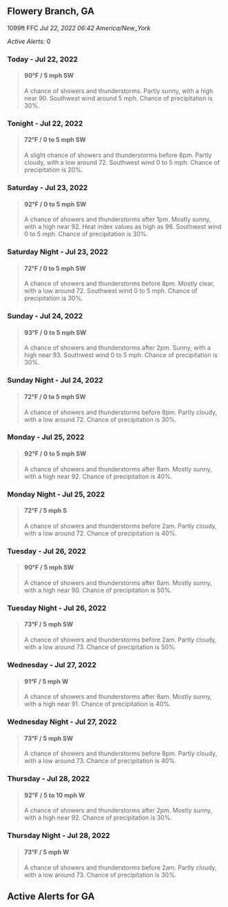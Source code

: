 ## Flowery Branch, GA
1099ft
FFC
*Jul 22, 2022 06:42 America/New_York*

*Active Alerts:* 0
### Today - Jul 22, 2022
> #### **90&deg;F** / 5 mph SW
> A chance of showers and thunderstorms. Partly sunny, with a high near 90. Southwest wind around 5 mph. Chance of precipitation is 30%.

### Tonight - Jul 22, 2022
> #### **72&deg;F** / 0 to 5 mph SW
> A slight chance of showers and thunderstorms before 8pm. Partly cloudy, with a low around 72. Southwest wind 0 to 5 mph. Chance of precipitation is 20%.

### Saturday - Jul 23, 2022
> #### **92&deg;F** / 0 to 5 mph SW
> A chance of showers and thunderstorms after 1pm. Mostly sunny, with a high near 92. Heat index values as high as 98. Southwest wind 0 to 5 mph. Chance of precipitation is 30%.

### Saturday Night - Jul 23, 2022
> #### **72&deg;F** / 0 to 5 mph SW
> A chance of showers and thunderstorms before 8pm. Mostly clear, with a low around 72. Southwest wind 0 to 5 mph. Chance of precipitation is 30%.

### Sunday - Jul 24, 2022
> #### **93&deg;F** / 0 to 5 mph SW
> A chance of showers and thunderstorms after 2pm. Sunny, with a high near 93. Southwest wind 0 to 5 mph. Chance of precipitation is 30%.

### Sunday Night - Jul 24, 2022
> #### **72&deg;F** / 0 to 5 mph SW
> A chance of showers and thunderstorms before 8pm. Partly cloudy, with a low around 72. Chance of precipitation is 30%.

### Monday - Jul 25, 2022
> #### **92&deg;F** / 0 to 5 mph SW
> A chance of showers and thunderstorms after 8am. Mostly sunny, with a high near 92. Chance of precipitation is 40%.

### Monday Night - Jul 25, 2022
> #### **72&deg;F** / 5 mph S
> A chance of showers and thunderstorms before 2am. Partly cloudy, with a low around 72. Chance of precipitation is 40%.

### Tuesday - Jul 26, 2022
> #### **90&deg;F** / 5 mph SW
> A chance of showers and thunderstorms after 8am. Mostly sunny, with a high near 90. Chance of precipitation is 50%.

### Tuesday Night - Jul 26, 2022
> #### **73&deg;F** / 5 mph SW
> A chance of showers and thunderstorms before 2am. Partly cloudy, with a low around 73. Chance of precipitation is 50%.

### Wednesday - Jul 27, 2022
> #### **91&deg;F** / 5 mph W
> A chance of showers and thunderstorms after 8am. Mostly sunny, with a high near 91. Chance of precipitation is 40%.

### Wednesday Night - Jul 27, 2022
> #### **73&deg;F** / 5 mph SW
> A chance of showers and thunderstorms before 8pm. Partly cloudy, with a low around 73. Chance of precipitation is 40%.

### Thursday - Jul 28, 2022
> #### **92&deg;F** / 5 to 10 mph W
> A chance of showers and thunderstorms after 2pm. Mostly sunny, with a high near 92. Chance of precipitation is 30%.

### Thursday Night - Jul 28, 2022
> #### **73&deg;F** / 5 mph W
> A chance of showers and thunderstorms before 2am. Partly cloudy, with a low around 73. Chance of precipitation is 30%.

## Active Alerts for GA

